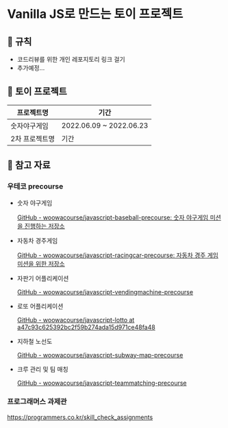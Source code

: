 # Vanilla JS로 만드는 토이 프로젝트

## 📌 규칙
- 코드리뷰를 위한 개인 레포지토리 링크 걸기
- 추가예정...

## 🎯 토이 프로젝트 

| 프로젝트명 | 기간 |
|---|---|
| 숫자야구게임 | 2022.06.09 ~ 2022.06.23|
| 2차 프로젝트명 | 기간 |


## 📑 참고 자료

### 우테코 precourse

- 숫자 야구게임
    
    [GitHub - woowacourse/javascript-baseball-precourse: 숫자 야구게임 미션을 진행하는 저장소](https://github.com/woowacourse/javascript-baseball-precourse)
    

- 자동차 경주게임
    
    [GitHub - woowacourse/javascript-racingcar-precourse: 자동차 경주 게임 미션을 위한 저장소](https://github.com/woowacourse/javascript-racingcar-precourse)
    

- 자판기 어플리케이션
    
    [GitHub - woowacourse/javascript-vendingmachine-precourse](https://github.com/woowacourse/javascript-vendingmachine-precourse)
    

- 로또 어플리케이션
    
    [GitHub - woowacourse/javascript-lotto at a47c93c625392bc2f59b274ada15d971ce48fa48](https://github.com/woowacourse/javascript-lotto/tree/a47c93c625392bc2f59b274ada15d971ce48fa48)
    

- 지하철 노선도
    
    [GitHub - woowacourse/javascript-subway-map-precourse](https://github.com/woowacourse/javascript-subway-map-precourse)
    

- 크루 관리 및 팀 매칭
    
    [GitHub - woowacourse/javascript-teammatching-precourse](https://github.com/woowacourse/javascript-teammatching-precourse)


### 프로그래머스 과제관
https://programmers.co.kr/skill_check_assignments